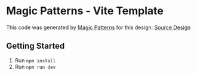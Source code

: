 # Magic Patterns - Vite Template

This code was generated by [Magic Patterns](https://magicpatterns.com) for this design: [Source Design](https://magicpatterns.com/c/mguvgubfzmnpjzd5qeuy4n)

## Getting Started

1. Run `npm install`
2. Run `npm run dev`
